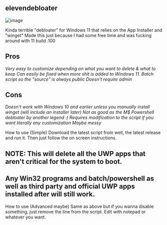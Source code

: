 ## elevendebloater

![image](https://user-images.githubusercontent.com/71722170/129067392-e7793f30-9adc-4518-88d3-86d577da7d3b.png)

Kinda terrible "debloater" for Windows 11 that relies on the App Installer and "winget"
Made this just because I had some free time and was fucking around with 11 build .100

## Pros 
*Very easy to customize depending on what you want to delete & what to keep*
*Can easily be fixed when more shit is added to Windows 11.*
*Batch script so the "source" is always public*
*Doesn't require admin*

## Cons 
*Doesn't work with Windows 10 and earlier unless you manually install winget (will include an installer later)*
*Not as good as the M$ Powershell debloater by another legend :)*
*Requires modification to the script if you want literally any customization*
*Maybe messy*

How to use (Simple)
Download the latest script from well, the latest release and run it. Then just follow the on screen instructions.
## NOTE: This will delete all the UWP apps that aren't critical for the system to boot.
## Any Win32 programs and batch/powershell as well as third party and official UWP apps installed after will still work.

How to use (Advanced maybe)
Same as above but if you wanna disable something, just remove the line from the script. Edit with notepad or whatever you want.
